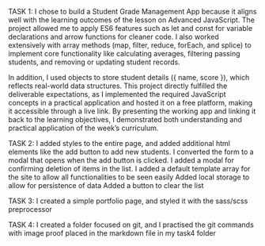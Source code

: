 TASK 1:
I chose to build a Student Grade Management App because it aligns well with the learning outcomes of the lesson on Advanced JavaScript. The project allowed me to apply ES6 features such as let and const for variable declarations and arrow functions for cleaner code. I also worked extensively with array methods (map, filter, reduce, forEach, and splice) to implement core functionality like calculating averages, filtering passing students, and removing or updating student records.

In addition, I used objects to store student details ({ name, score }), which reflects real-world data structures. This project directly fulfilled the deliverable expectations, as I implemented the required JavaScript concepts in a practical application and hosted it on a free platform, making it accessible through a live link. By presenting the working app and linking it back to the learning objectives, I demonstrated both understanding and practical application of the week’s curriculum.



TASK 2:
I added styles to the entire page, and added additional html elements like the add button to add new students. I converted the form to a modal that opens when the add button is clicked.
I added a modal for confirming deletion of items in the list.
I added a default template array for the site to allow all functionalities to be seen easily
Added local storage to allow for persistence of data
Added a button to clear the list


TASK 3:
I created a simple portfolio page, and styled it with the sass/scss preprocessor

TASK 4: 
I created a folder focused on git, and I practised the git commands with image proof placed in the markdown file in my task4 folder
